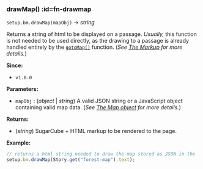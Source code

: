 
### drawMap() :id=fn-drawmap

`setup.bm.drawMap(mapObj)` → *string*

Returns a string of html to be displayed on a passage. *Usually,* this function is not needed to be used directly, as the drawing to a passage is already handled entirely by the [`gotoMap()`](library?id=fn-gotomap) function. (*See [The Markup](library?id=markup) for more details.*)

**Since:**
- `v1.0.0`

**Parameters:**
- `mapObj` : (*object* | *string*) A valid JSON string or a JavaScript object containing valid map data. (*See [The Map object](library?id=mapobj) for more details.*)

**Returns:**
- (*string*) SugarCube + HTML markup to be rendered to the page.

**Example:**
```js
// returns a html string needed to draw the map stored as JSON in the 'forest-map' passage
setup.bm.drawMap(Story.get("forest-map").text);
```
